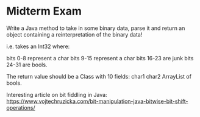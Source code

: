 # Midterm Exam

Write a Java method to take in some binary data, parse it and return an object containing a reinterpretation of the binary data!

i.e. takes an Int32 where:

bits 0-8 represent a char
bits 9-15 represent a char
bits 16-23 are junk
bits 24-31 are bools.

The return value should be a Class with 10 fields:
char1
char2
ArrayList of bools.

Interesting article on bit fiddling in Java:
https://www.vojtechruzicka.com/bit-manipulation-java-bitwise-bit-shift-operations/
